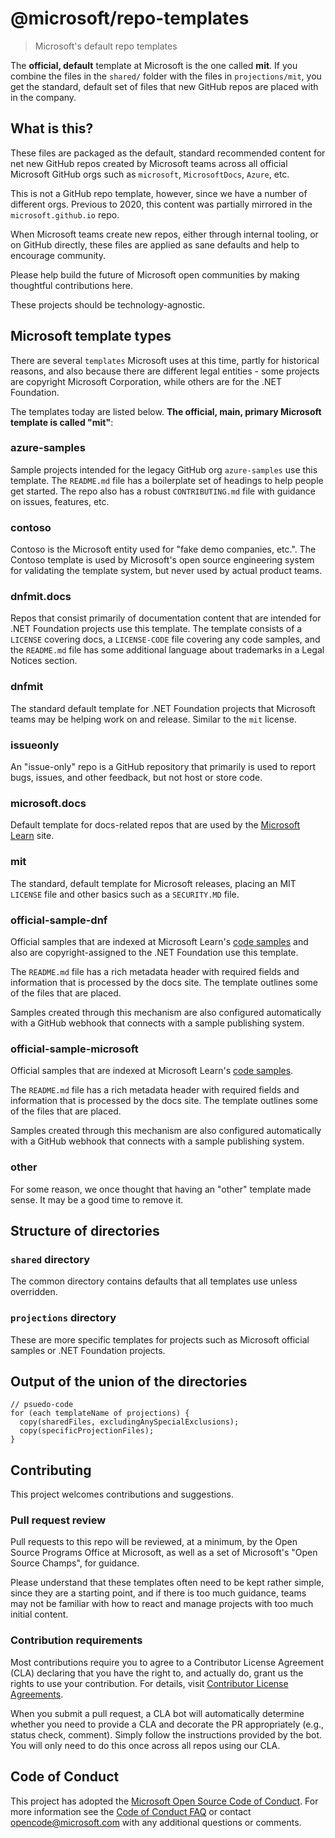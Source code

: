# @microsoft/repo-templates

> Microsoft's default repo templates

The **official, default** template at Microsoft is the one called **mit**.  If you combine the
files in the `shared/` folder with the files in `projections/mit`, you get the standard, default
set of files that new GitHub repos are placed with in the company.

## What is this?

These files are packaged as the default, standard recommended content for net new
GitHub repos created by Microsoft teams across all official Microsoft GitHub orgs such
as `microsoft`, `MicrosoftDocs`, `Azure`, etc.

This is not a GitHub repo template, however, since we have a number of different
orgs. Previous to 2020, this content was partially mirrored in the `microsoft.github.io` repo.

When Microsoft teams create new repos, either through internal tooling, or on GitHub directly,
these files are applied as sane defaults and help to encourage community.

Please help build the future of Microsoft open communities by making thoughtful contributions here.

These projects should be technology-agnostic.

## Microsoft template types

There are several `templates` Microsoft uses at this time, partly for historical
reasons, and also because there are different legal entities - some projects are
copyright Microsoft Corporation, while others are for the .NET Foundation.

The templates today are listed below. **The official, main, primary Microsoft template is called "mit"**:

### azure-samples

Sample projects intended for the legacy GitHub org `azure-samples` use this template. The `README.md` file
has a boilerplate set of headings to help people get started. The repo also has a robust `CONTRIBUTING.md` file
with guidance on issues, features, etc.

### contoso

Contoso is the Microsoft entity used for "fake demo companies, etc.". The Contoso template is used by
Microsoft's open source engineering system for validating the template system, but never used by actual
product teams.

### dnfmit.docs

Repos that consist primarily of documentation content that are intended for .NET Foundation projects
use this template. The template consists of a `LICENSE` covering docs, a `LICENSE-CODE` file covering
any code samples, and the `README.md` file has some additional language about trademarks in a
Legal Notices section.

### dnfmit

The standard default template for .NET Foundation projects that Microsoft teams may be helping work on
and release. Similar to the `mit` license.

### issueonly

An "issue-only" repo is a GitHub repository that primarily is used to report bugs, issues, and other
feedback, but not host or store code.

### microsoft.docs

Default template for docs-related repos that are used by the [Microsoft Learn](https://learn.microsoft.com) site.

### mit

The standard, default template for Microsoft releases, placing an MIT `LICENSE` file and other
basics such as a `SECURITY.MD` file.

### official-sample-dnf

Official samples that are indexed at Microsoft Learn's [code samples](https://learn.microsoft.com/samples) and also are copyright-assigned
to the .NET Foundation use this template.

The `README.md` file has a rich metadata header with required fields and information that is processed
by the docs site. The template outlines some of the files that are placed.

Samples created through this mechanism are also configured automatically with a GitHub webhook that
connects with a sample publishing system.

### official-sample-microsoft

Official samples that are indexed at Microsoft Learn's [code samples](https://learn.microsoft.com/samples).

The `README.md` file has a rich metadata header with required fields and information that is processed
by the docs site. The template outlines some of the files that are placed.

Samples created through this mechanism are also configured automatically with a GitHub webhook that
connects with a sample publishing system.

### other

For some reason, we once thought that having an "other" template made sense. It may be a good
time to remove it.

## Structure of directories

### `shared` directory

The common directory contains defaults that all templates use unless overridden.

### `projections` directory

These are more specific templates for projects such as Microsoft official samples or
.NET Foundation projects.

## Output of the union of the directories

```text
// psuedo-code
for (each templateName of projections) {
  copy(sharedFiles, excludingAnySpecialExclusions);
  copy(specificProjectionFiles);
}
```

## Contributing

This project welcomes contributions and suggestions.

### Pull request review

Pull requests to this repo will be reviewed, at a minimum, by the Open Source Programs Office at
Microsoft, as well as a set of Microsoft's "Open Source Champs", for guidance.

Please understand that these templates often need to be kept rather simple, since
they are a starting point, and if there is too much guidance, teams may not be familiar
with how to react and manage projects with too much initial content.

### Contribution requirements

Most contributions require you to agree to a
Contributor License Agreement (CLA) declaring that you have the right to, and actually do, grant us
the rights to use your contribution. For details, visit [Contributor License Agreements](https://cla.opensource.microsoft.com).

When you submit a pull request, a CLA bot will automatically determine whether you need to provide
a CLA and decorate the PR appropriately (e.g., status check, comment). Simply follow the instructions
provided by the bot. You will only need to do this once across all repos using our CLA.

## Code of Conduct

This project has adopted the [Microsoft Open Source Code of Conduct](https://opensource.microsoft.com/codeofconduct/).
For more information see the [Code of Conduct FAQ](https://opensource.microsoft.com/codeofconduct/faq/) or
contact [opencode@microsoft.com](mailto:opencode@microsoft.com) with any additional questions or comments.
